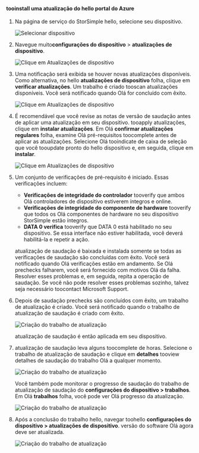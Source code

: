 <!--author=alkohli last changed: 07/07/17-->

#### <a name="tooinstall-an-update-from-hello-azure-portal"></a>tooinstall uma atualização do hello portal do Azure

1. Na página de serviço do StorSimple hello, selecione seu dispositivo.

    ![Selecionar dispositivo](./media/storsimple-8000-install-update4-via-portal/update1.png)

2. Navegue muito**configurações do dispositivo** > **atualizações de dispositivo**.

    ![Clique em Atualizações de dispositivo](./media/storsimple-8000-install-update4-via-portal/update2.png)

2. Uma notificação será exibida se houver novas atualizações disponíveis. Como alternativa, no hello **atualizações de dispositivo** folha, clique em **verificar atualizações**. Um trabalho é criado tooscan atualizações disponíveis. Você será notificado quando Olá for concluído com êxito.

    ![Clique em Atualizações de dispositivo](./media/storsimple-8000-install-update4-via-portal/update3.png)

3. É recomendável que você revise as notas de versão de saudação antes de aplicar uma atualização em seu dispositivo. tooapply atualizações, clique em **instalar atualizações**. Em Olá **confirmar atualizações regulares** folha, examine Olá pré-requisitos toocomplete antes de aplicar as atualizações. Selecione Olá tooindicate de caixa de seleção que você tooupdate pronto do hello dispositivo e, em seguida, clique em **instalar**.

    ![Clique em Atualizações de dispositivo](./media/storsimple-8000-install-update4-via-portal/update4.png)

6. Um conjunto de verificações de pré-requisito é iniciado. Essas verificações incluem:
   
   * **Verificações de integridade do controlador** tooverify que ambos Olá controladores de dispositivo estiverem íntegros e online.
   * **Verificações de integridade do componente de hardware** tooverify que todos os Olá componentes de hardware no seu dispositivo StorSimple estão íntegros.
   * **DATA 0 verifica** tooverify que DATA 0 está habilitado no seu dispositivo. Se essa interface não estiver habilitada, você deverá habilitá-la e repetir a ação.

    atualização de saudação é baixada e instalada somente se todas as verificações de saudação são concluídas com êxito. Você será notificado quando Olá verificações estão em andamento. Se Olá prechecks falharem, você será fornecido com motivos Olá da falha. Resolver esses problemas e, em seguida, repita a operação de saudação. Se você não pode resolver esses problemas sozinho, talvez seja necessário toocontact Microsoft Support.

7. Depois de saudação prechecks são concluídos com êxito, um trabalho de atualização é criado. Você será notificado quando o trabalho de atualização de saudação é criado com êxito.
   
    ![Criação do trabalho de atualização](./media/storsimple-8000-install-update4-via-portal/update6.png)
   
    atualização de saudação é então aplicada em seu dispositivo.

9. atualização de saudação leva alguns toocomplete de horas. Selecione o trabalho de atualização de saudação e clique em **detalhes** tooview detalhes de saudação do trabalho Olá a qualquer momento.

    ![Criação do trabalho de atualização](./media/storsimple-8000-install-update4-via-portal/update8.png)

     Você também pode monitorar o progresso de saudação do trabalho de atualização de saudação do **configurações do dispositivo > trabalhos**. Em Olá **trabalhos** folha, você pode ver Olá progresso da atualização.

     ![Criação do trabalho de atualização](./media/storsimple-8000-install-update4-via-portal/update7.png)

10. Após a conclusão do trabalho hello, navegar toohello **configurações do dispositivo > atualizações de dispositivo**. versão do software Olá agora deve ser atualizada.

    ![Criação do trabalho de atualização](./media/storsimple-8000-install-update4-via-portal/update9.png)

